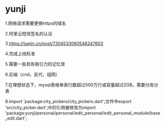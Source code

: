 # yunji

1.网络请求需要更换https的域名

2.阿里云短信签名的认证

3.https://juejin.cn/post/7304533060548247603

4.完成上线标准

5.需要一些具有吸引力的记忆库

6.后端（cnd，反代，组网）

7.在理想状态下，mysql表格单表行数超过500万行或容量超过2GB，需要分库分表

8.import 'package:city_pickers/city_pickers.dart';文件中export 'src/city_picker.dart';中的引用被修改为import 'package:yunji/personal/personal/edit_personal/edit_personal_module/base_edit.dart';
